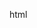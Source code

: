 html
<script>
    const params = new URLSearchParams(window.location.search);
    const code = params.get("code");
    if (code) {
        window.location.href = "https://yourbackend.com/oauth/callback?code=" + code;
    } else {
        document.body.innerHTML = "<h1>Invalid Redirect</h1>";
    }
</script>